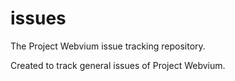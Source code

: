 # issues
The Project Webvium issue tracking repository.

Created to track general issues of Project Webvium.